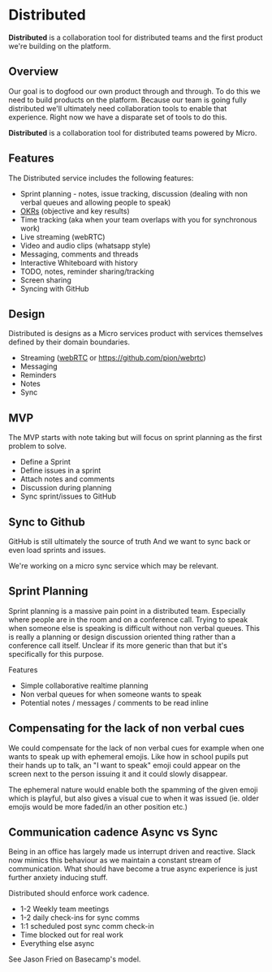 # Distributed

**Distributed** is a collaboration tool for distributed teams and the first product we're building on the platform.

## Overview

Our goal is to dogfood our own product through and through. To do this we need to build products on the 
platform. Because our team is going fully distributed we'll ultimately need collaboration tools to enable 
that experience. Right now we have a disparate set of tools to do this. 

**Distributed** is a collaboration tool for distributed teams powered by Micro.

## Features

The Distributed service includes the following features:

- Sprint planning - notes, issue tracking, discussion (dealing with non verbal queues and allowing people to speak)
- [OKRs](https://en.wikipedia.org/wiki/OKR) (objective and key results)
- Time tracking (aka when your team overlaps with you for synchronous work)
- Live streaming (webRTC)
- Video and audio clips (whatsapp style)
- Messaging, comments and threads
- Interactive Whiteboard with history
- TODO, notes, reminder sharing/tracking
- Screen sharing
- Syncing with GitHub

## Design

Distributed is designs as a Micro services product with services themselves defined by their domain boundaries.

- Streaming ([webRTC](https://webrtc.org/) or https://github.com/pion/webrtc)
- Messaging 
- Reminders
- Notes
- Sync

## MVP

The MVP starts with note taking but will focus on sprint planning as the first problem to solve.

- Define a Sprint
- Define issues in a sprint
- Attach notes and comments
- Discussion during planning
- Sync sprint/issues to GitHub

## Sync to Github

GitHub is still ultimately the source of truth 
And we want to sync back or even load sprints and issues.

We're working on a micro sync service which may be relevant. 

## Sprint Planning

Sprint planning is a massive pain point in a distributed team. Especially where people are in the room and on a conference call. 
Trying to speak when someone else is speaking is difficult without non verbal queues. This is really a planning or 
design discussion oriented thing rather than a conference call itself. Unclear if its more generic than that but it's 
specifically for this purpose.

Features

- Simple collaborative realtime planning
- Non verbal queues for when someone wants to speak
- Potential notes / messages / comments to be read inline

## Compensating for the lack of non verbal cues

We could compensate for the lack of non verbal cues for example when one wants to speak up with ephemeral emojis.
Like how in school pupils put their hands up to talk, an "I want to speak" emoji could appear on the screen next 
to the person issuing it and it could slowly disappear.

The ephemeral nature would enable both the spamming of the given emoji which is playful, but also gives a visual 
cue to when it was issued (ie. older emojis would be more faded/in an other position etc.)

## Communication cadence Async vs Sync

Being in an office has largely made us interrupt driven and reactive. Slack now mimics this behaviour as we 
maintain a constant stream of communication. What should have become a true async experience is just further 
anxiety inducing stuff.

Distributed should enforce work cadence.

- 1-2 Weekly team meetings
- 1-2 daily check-ins for sync comms
- 1:1 scheduled post sync comm check-in
- Time blocked out for real work
- Everything else async

See Jason Fried on Basecamp's model.
